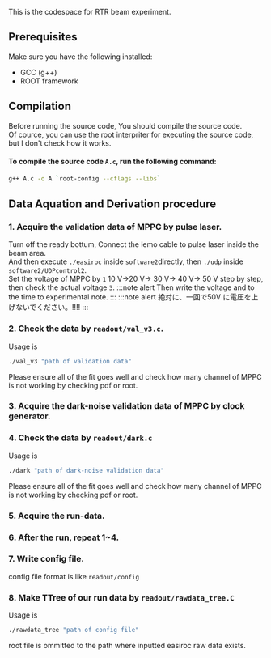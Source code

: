 This is the codespace for RTR beam experiment.
## Prerequisites

Make sure you have the following installed:

- GCC (g++)
- ROOT framework

## Compilation
Before running the source code, You should compile the source code.  
Of cource, you can use the root interpriter for executing the source code, but I don't check how it works.  
#### To compile the source code ```A.c```, run the following command:

```sh
g++ A.c -o A `root-config --cflags --libs`
```

## Data Aquation and Derivation procedure

### 1. Acquire the validation data of MPPC by pulse laser.
Turn off the ready bottum, Connect the lemo cable to pulse laser inside the beam area.  
And then execute ```./easiroc``` inside ```software2```directly, then ```./udp``` inside ```software2/UDPcontrol2```.  
Set the voltage of MPPC by ```1``` 10 V->20 V-> 30 V-> 40 V-> 50 V step by step, then check the actual voltage ```3```. 
:::note alert
Then write the voltage and to the time to experimental note. 
::: 
:::note alert
絶対に、一回で50V に電圧を上げないでください。!!!!
:::
### 2. Check the data by ```readout/val_v3.c```.
Usage is 
```sh
./val_v3 "path of validation data"
``` 
Please ensure all of the fit goes well and check how many channel of MPPC is not working by checking pdf or root.
### 3. Acquire the dark-noise validation data of MPPC by clock generator. 
### 4. Check the data by ```readout/dark.c``` 
Usage is 
```sh
./dark "path of dark-noise validation data"
``` 
Please ensure all of the fit goes well and check how many channel of MPPC is not working by checking pdf or root.
### 5. Acquire the run-data.
### 6. After the run, repeat 1~4.
### 7. Write config file.
config file format is like ```readout/config```
### 8. Make TTree of our run data by ```readout/rawdata_tree.C```
Usage is 
```sh
./rawdata_tree "path of config file"
``` 
root file is ommitted to the path where inputted easiroc raw data exists.


